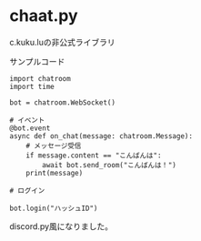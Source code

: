 # chaat.py
c.kuku.luの非公式ライブラリ

サンプルコード<br>
```
import chatroom
import time

bot = chatroom.WebSocket()

# イベント
@bot.event
async def on_chat(message: chatroom.Message):
    # メッセージ受信
    if message.content == "こんばんは":
        await bot.send_room("こんばんは！")
    print(message)

# ログイン

bot.login("ハッシュID")
```
discord.py風になりました。
